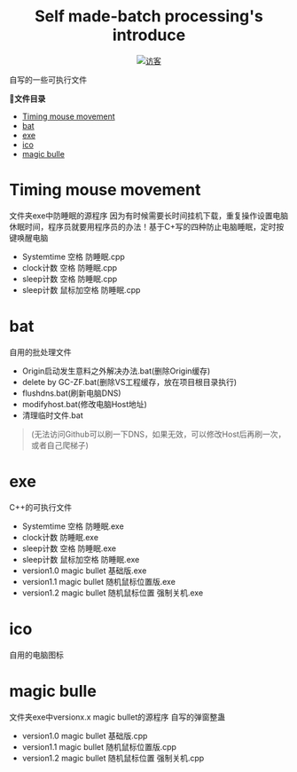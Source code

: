 <h1 align="center">Self made-batch processing's introduce</h1>
<p align="center">
      			<a style="margin-inline:5px" target="_blank" href="http://creativecommons.org/licenses/by-nc-sa/4.0/">
				<img  src="https://visitor-badge.glitch.me/badge?page_id=Self-made-batch-processing" title="访客"/>
			</a>
</p>

自写的一些可执行文件

**📣文件目录**
- [Timing mouse movement](#Timing-mouse-movement)
- [bat](#bat)
- [exe](#exe)
- [ico](#ico)
- [magic bulle](#magic-bulle)

# Timing mouse movement
文件夹exe中防睡眠的源程序
因为有时候需要长时间挂机下载，重复操作设置电脑休眠时间，程序员就要用程序员的办法！基于C+写的四种防止电脑睡眠，定时按键唤醒电脑
* Systemtime 空格 防睡眠.cpp
* clock计数 空格 防睡眠.cpp
* sleep计数 空格 防睡眠.cpp
* sleep计数 鼠标加空格 防睡眠.cpp

# bat
自用的批处理文件
* Origin启动发生意料之外解决办法.bat(删除Origin缓存)
* delete by GC-ZF.bat(删除VS工程缓存，放在项目根目录执行)
* flushdns.bat(刷新电脑DNS)
* modifyhost.bat(修改电脑Host地址)
* 清理临时文件.bat
> (无法访问Github可以刷一下DNS，如果无效，可以修改Host后再刷一次，或者自己爬梯子)

# exe
C++的可执行文件
* Systemtime 空格 防睡眠.exe
* clock计数 防睡眠.exe
* sleep计数 空格 防睡眠.exe
* sleep计数 鼠标加空格 防睡眠.exe
* version1.0 magic bullet 基础版.exe
* version1.1 magic bullet 随机鼠标位置版.exe
* version1.2 magic bullet 随机鼠标位置 强制关机.exe

# ico
自用的电脑图标

# magic bulle
文件夹exe中versionx.x magic bullet的源程序
自写的弹窗整蛊
* version1.0 magic bullet 基础版.cpp
* version1.1 magic bullet 随机鼠标位置版.cpp
* version1.2 magic bullet 随机鼠标位置 强制关机.cpp
